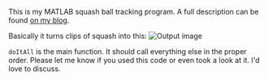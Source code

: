 This is my MATLAB squash ball tracking program. A full description can be found [on my blog](http://felday.info/projects/2016/08/16/Squash-Ball-Tracking.html). 

Basically it turns clips of squash into this:
![Output image](http://i.imgur.com/20CSBmj.jpg)


`doItAll` is the main function. It should call everything else in the proper order. Please let me know if you used this code or even took a look at it. I'd love to discuss.

